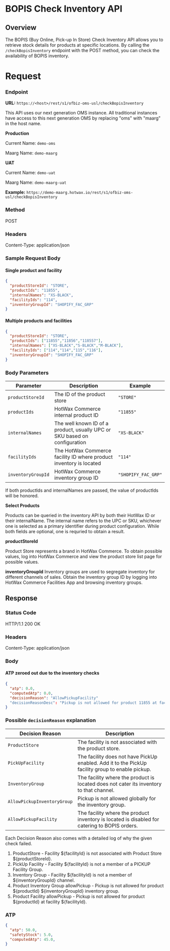 # BOPIS Check Inventory API 

## Overview
The BOPIS (Buy Online, Pick-up In Store) Check Inventory API allows you to retrieve stock details for products at specific locations. By calling the `/checkBopisInventory` endpoint with the POST method, you can check the availability of BOPIS inventory.


# Request

### Endpoint

**URL:** `https://<host>/rest/s1/ofbiz-oms-usl/checkBopisInventory`  

This API uses our next generation OMS instance. All traditional instances have access to this next generation OMS by replacing "oms" with "maarg" in the host name.

**Production**

Current Name: `demo-oms`

Maarg Name: `demo-maarg`

**UAT**

Current Name: `demo-uat`

Maarg Name: `demo-maarg-uat`


**Example:** `https://demo-maarg.hotwax.io/rest/s1/ofbiz-oms-usl/checkBopisInventory` 

### Method
POST

### Headers

Content-Type: application/json


### Sample Request Body
  
#### Single product and facility

```json
{
  "productStoreId": "STORE",
  "productIds": "11855",
  "internalNames": "XS-BLACK",
  "facilityIds": "114",
  "inventoryGroupId": "SHOPIFY_FAC_GRP"
}
```

#### Multiple products and facilities

```json
{
  "productStoreId": "STORE",
  "productIds": ["11855","11856","118557"],
  "internalNames": ["XS-BLACK","S-BLACK","M-BLACK"],
  "facilityIds": ["114","114","115","116"],
  "inventoryGroupId": "SHOPIFY_FAC_GRP"
}
```

### Body Parameters

| Parameter        | Description                                             | Example             |
|------------------|---------------------------------------------------------|---------------------|
| `productStoreId` | The ID of the product store                             | `"STORE"`           |
| `productIds`      | HotWax Commerce internal product ID                     | `"11855"`           |
| `internalNames`   | The well known ID of a product, usually UPC or SKU based on configuration| `"XS-BLACK"`           |
| `facilityIds`     | The HotWax Commerce facility ID where product inventory is located | `"114"`             |
| `inventoryGroupId` | HotWax Commerce inventory group ID                     | `"SHOPIFY_FAC_GRP"` |

If both productIds and internalNames are passed, the value of productIds will be honored.

**Select Products**

Products can be queried in the inventory API by both their HotWax ID or their internalName. The internal name refers to the UPC or SKU, whichever one is selected as a primary identifier during product configuration. While both fields are optional, one is requried to obtain a result.

**productStoreId**

Product Store represents a brand in HotWax Commerce. To obtain possible values, log into HotWax Commerce and view the product store list page for possible values.

**inventoryGroupId**
Inventory groups are used to segregate inventory for different channels of sales. Obtain the inventory group ID by logging into HotWax Commerce Facilities App and browsing inventory groups.


## Response

### Status Code

HTTP/1.1 200 OK

### Headers

Content-Type: application/json


### Body

#### ATP zeroed out due to the inventory checks

```json
{
  "atp": 0.0,
  "computedAtp": 0.0,
  "decisionReason": "AllowPickupFacility"
  "decisionReasonDesc": "Pickup is not allowed for product 11855 at facility 115."
}
```

### Possible `decisionReason` explanation

| Decision Reason             | Description                                                                 |
|-----------------------------|-----------------------------------------------------------------------------|
| `ProductStore`              | The facility is not associated with the product store.                     |
| `PickUpFacility`          | The facility does not have PickUp enabled. Add it to the PickUp facility group to enable pickup.        |
| `InventoryGroup`            | The facility where the product is located does not cater its inventory to that channel. |
| `AllowPickupInventoryGroup` | Pickup is not allowed globally for the inventory group.                     |
| `AllowPickupFacility`       | The facility where the product inventory is located is disabled for catering to BOPIS orders. 

Each Decision Reason also comes with a detailed log of why the given check failed.

1. ProductStore - Facility ${facilityId} is not associated with Product Store ${productStoreId}.
2. PickUp Facility - Facility ${facilityId} is not a member of a PICKUP Facility Group.
3. Inventory Group - Facility ${facilityId} is not a member of ${inventoryGroupId} channel.
4. Product Inventory Group allowPickup - Pickup is not allowed for product ${productId} ${inventoryGroupId} inventory group.
5. Product Facility allowPickup - Pickup is not allowed for product ${productId} at facility ${facilityId}.

### ATP

```json
{
  "atp": 50.0,
  "safetyStock": 5.0,
  "computedAtp": 45.0,
}
```
